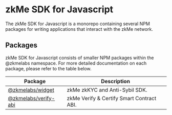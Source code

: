 # zkMe SDK for Javascript

The zkMe SDK for Javascript is a monorepo containing several NPM packages for writing applications that interact with the zkMe network.

## Packages

zkMe SDK for Javascript consists of smaller NPM packages within the @zkmelabs namespace. For more detailed documentation on each package, please refer to the table below.

| Package                         | Description                                                                                                  |
| ------------------------------- | ------------------------------------------------------------------------------------------------------------ |
| [@zkmelabs/widget](packages/widget)   | zkMe zkKYC and Anti-Sybil SDK. |
| [@zkmelabs/verify-abi](packages/verify-abi) | zkMe Verify & Certify Smart Contract ABI.   |
